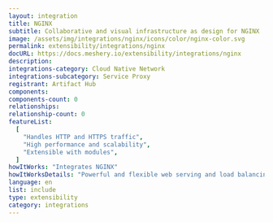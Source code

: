 ```yaml
---
layout: integration
title: NGINX
subtitle: Collaborative and visual infrastructure as design for NGINX
image: /assets/img/integrations/nginx/icons/color/nginx-color.svg
permalink: extensibility/integrations/nginx
docURL: https://docs.meshery.io/extensibility/integrations/nginx
description:
integrations-category: Cloud Native Network
integrations-subcategory: Service Proxy
registrant: Artifact Hub
components:
components-count: 0
relationships:
relationship-count: 0
featureList:
  [
    "Handles HTTP and HTTPS traffic",
    "High performance and scalability",
    "Extensible with modules",
  ]
howItWorks: "Integrates NGINX"
howItWorksDetails: "Powerful and flexible web serving and load balancing in Kubernetes"
language: en
list: include
type: extensibility
category: integrations
---
```

